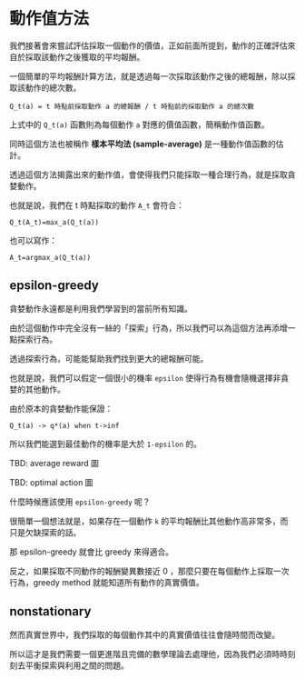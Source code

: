 # 動作值方法

我們接著會來嘗試評估採取一個動作的價值，正如前面所提到，動作的正確評估來自於採取該動作之後獲取的平均報酬。

一個簡單的平均報酬計算方法，就是透過每一次採取該動作之後的總報酬，除以採取該動作的總次數。

```
Q_t(a) = t 時點前採取動作 a 的總報酬 / t 時點前的採取動作 a 的總次數
```

上式中的 `Q_t(a)` 函數則為每個動作 `a` 對應的價值函數，簡稱動作值函數。

同時這個方法也被稱作 **樣本平均法 (sample-average)** 是一種動作值函數的估計。

透過這個方法揭露出來的動作值，會使得我們只能採取一種合理行為，就是採取貪婪動作。

也就是說，我們在 t 時點採取的動作 `A_t` 會符合：

```
Q_t(A_t)=max_a(Q_t(a))
```

也可以寫作：

```
A_t=argmax_a(Q_t(a))
```

## epsilon-greedy

貪婪動作永遠都是利用我們學習到的當前所有知識。

由於這個動作中完全沒有一絲的「探索」行為，所以我們可以為這個方法再添增一點探索行為。

透過探索行為，可能能幫助我們找到更大的總報酬可能。

也就是說，我們可以假定一個很小的機率 `epsilon` 使得行為有機會隨機選擇非貪婪的其他動作。

由於原本的貪婪動作能保證：

```
Q_t(a) -> q*(a) when t->inf
```

所以我們能選到最佳動作的機率是大於 `1-epsilon` 的。

TBD: average reward 圖

TBD: optimal action 圖

什麼時候應該使用 `epsilon-greedy` 呢？

很簡單一個想法就是，如果存在一個動作 `k` 的平均報酬比其他動作高非常多，而只是欠缺探索的話。

那 epsilon-greedy 就會比 greedy 來得適合。

反之，如果採取不同動作的報酬變異數接近 0 ，那麼只要在每個動作上採取一次行為，greedy method 就能知道所有動作的真實價值。

## nonstationary 

然而真實世界中，我們採取的每個動作其中的真實價值往往會隨時間而改變。

所以這才是我們需要一個更進階且完備的數學理論去處理他，因為我們必須時時刻刻去平衡探索與利用之間的問題。









